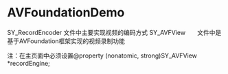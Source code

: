 # AVFoundationDemo

SY_RecordEncoder 文件中主要实现视频的编码方式
SY_AVFView       文件中是基于AVFoundation框架实现的视频录制功能


注：在主页面中必须设置@property (nonatomic, strong)SY_AVFView *recordEngine;
